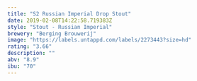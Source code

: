 ```yaml
---
title: "S2 Russian Imperial Drop Stout"
date: 2019-02-08T14:22:58.719383Z
style: "Stout - Russian Imperial"
brewery: "Berging Brouwerij"
image: "https://labels.untappd.com/labels/2273443?size=hd"
rating: "3.66"
description: ""
abv: "8.9"
ibu: "70"
---
```

